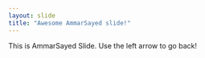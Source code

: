 ```yaml
---
layout: slide
title: "Awesome AmmarSayed slide!"
---
```


This is AmmarSayed Slide.
Use the left arrow to go back!
